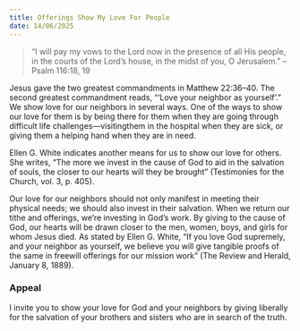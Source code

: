 ```yaml
---
title: Offerings Show My Love For People
date: 14/06/2025
---
```


> <p></p>
> “I will pay my vows to the Lord now in the presence of all His people, in the courts of the Lord’s house, in the midst of you, O Jerusalem.” –Psalm 116:18, 19

Jesus gave the two greatest commandments in Matthew 22:36–40. The second greatest commandment reads, “‘Love your neighbor as yourself’.” We show love for our neighbors in several ways. One of the ways to show our love for them is by being there for them when they are going through difficult life challenges—visitingthem in the hospital when they are sick, or giving them a helping hand when they are in need.

Ellen G. White indicates another means for us to show our love for others. She writes, “The more we invest in the cause of God to aid in the salvation of souls, the closer to our hearts will they be brought” (Testimonies for the Church, vol. 3, p. 405).

Our love for our neighbors should not only manifest in meeting their physical needs; we should also invest in their salvation. When we return our tithe and offerings, we’re investing in God’s work. By giving to the cause of God, our hearts will be drawn closer to the men, women, boys, and girls for whom Jesus died. As stated by Ellen G. White, “If you love God supremely, and your neighbor as yourself, we believe you will give tangible proofs of the same in freewill offerings for our mission work” (The Review and Herald, January 8, 1889).

### Appeal

I invite you to show your love for God and your neighbors by giving liberally for the salvation of your brothers and sisters who are in search of the truth.